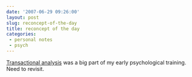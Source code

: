 ```yaml
---
date: '2007-06-29 09:26:00'
layout: post
slug: reconcept-of-the-day
title: reconcept of the day
categories:
 - personal notes
 - psych
---
```


[Transactional analysis](http://en.wikipedia.org/wiki/Transactional_analysis) was a big part of my early psychological training. Need to revisit.
